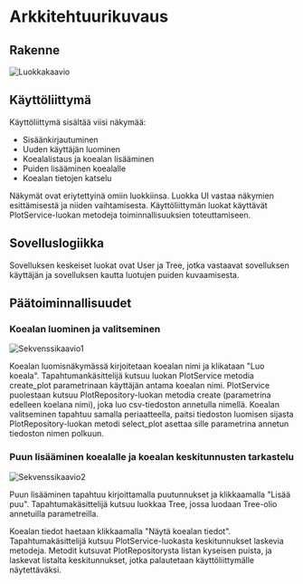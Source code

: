 # Arkkitehtuurikuvaus

## Rakenne

![Luokkakaavio](https://github.com/annis1234/ot-harjoitustyo/blob/main/dokumentaatio/kuvat/luokkakaavio.png)

## Käyttöliittymä

Käyttöliittymä sisältää viisi näkymää:

- Sisäänkirjautuminen
- Uuden käyttäjän luominen
- Koealalistaus ja koealan lisääminen
- Puiden lisääminen koealalle
- Koealan tietojen katselu

Näkymät ovat eriytettyinä omiin luokkiinsa. Luokka UI vastaa näkymien 
esittämisestä ja niiden vaihtamisesta. Käyttöliittymän luokat käyttävät 
PlotService-luokan metodeja toiminnallisuuksien toteuttamiseen.

## Sovelluslogiikka

Sovelluksen keskeiset luokat ovat User ja Tree, jotka vastaavat sovelluksen käyttäjän ja sovelluksen kautta luotujen puiden
kuvaamisesta.

## Päätoiminnallisuudet

### Koealan luominen ja valitseminen

![Sekvenssikaavio1](https://github.com/annis1234/ot-harjoitustyo/blob/main/dokumentaatio/kuvat/sekvenssikaavio_1.png)

Koealan luomisnäkymässä kirjoitetaan koealan nimi ja klikataan "Luo koeala". Tapahtumankäsittelijä kutsuu luokan PlotService 
metodia create_plot parametrinaan käyttäjän antama koealan nimi. PlotService puolestaan kutsuu PlotRepository-luokan metodia 
create (parametrina edelleen koelana nimi), joka luo csv-tiedoston annetulla nimellä. Koealan valitseminen tapahtuu samalla 
periaatteella, paitsi tiedoston luomisen sijasta PlotRepository-luokan metodi select_plot asettaa sille parametrina annetun 
tiedoston nimen polkuun.

### Puun lisääminen koealalle ja koealan keskitunnusten tarkastelu

![Sekvenssikaavio2](https://github.com/annis1234/ot-harjoitustyo/blob/main/dokumentaatio/kuvat/sekvenssikaavio_2.png)

Puun lisääminen tapahtuu kirjoittamalla puutunnukset ja klikkaamalla "Lisää puu". Tapahtumakäsittelijä kutsuu luokkaa Tree, 
jossa luodaan Tree-olio annetuilla parametreilla.

Koealan tiedot haetaan klikkaamalla "Näytä koealan tiedot". Tapahtumakäsittelijä kutsuu PlotService-luokasta keskitunnukset 
laskevia metodeja. Metodit kutsuvat PlotRepositorysta listan kyseisen  puista, ja laskevat listalta keskitunnukset, jotka 
palautetaan käyttöliittymälle näytettäväksi.
